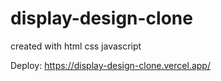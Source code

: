 # display-design-clone


created with html css javascript


Deploy: https://display-design-clone.vercel.app/
